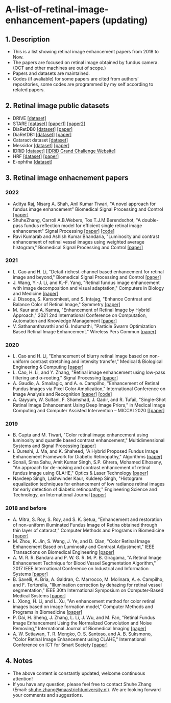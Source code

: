 # A-list-of-retinal-image-enhancement-papers (updating)
## 1. Description
* This is a list showing retinal image enhancement papers from 2018 to Now. 
* The papers are focused on retinal image obtained by fundus camera. (OCT and other machines are out of scope.)
* Papers and datasets are maintained.
* Codes (if avaliable) for some papers are cited from authors' repositories, some codes are programmed by my self according to related papers.

## 2. Retinal image public datasets
* DRIVE [[dataset]](https://drive.grand-challenge.org/)
* STARE [[dataset]](https://cecas.clemson.edu/~ahoover/stare/) [[paper1]](https://ieeexplore.ieee.org/abstract/document/845178/) [[paper2]](https://ieeexplore.ieee.org/abstract/document/1216219/)
* DiaRetDB0 [[dataset]](https://www.it.lut.fi/project/imageret/diaretdb0/) [[paper]](https://www.it.lut.fi/project/imageret/diaretdb0/doc/diaretdb0_techreport_v_1_1.pdf)
* DiaRetDB1 [[dataset]](https://www.it.lut.fi/project/imageret/diaretdb1/index.html) [[paper]](https://www.it.lut.fi/project/imageret/diaretdb1/doc/diaretdb1_techreport_v_1_1.pdf)
* Cataract dataset [[dataset]](https://www.kaggle.com/jr2ngb/cataractdataset)
* Messidor [[dataset]](https://www.adcis.net/en/third-party/messidor/) [[paper]](https://www.ias-iss.org/ojs/IAS/article/view/1155)
* IDRiD [[dataset]](https://ieee-dataport.org/open-access/indian-diabetic-retinopathy-image-dataset-idrid) [[IDRiD Grand Challenge Website]](https://idrid.grand-challenge.org/)
* HRF [[dataset]](https://www5.cs.fau.de/research/data/fundus-images/) [[paper]](https://www.hindawi.com/journals/ijbi/2013/154860/)
* E-ophtha [[dataset]](https://www.adcis.net/en/third-party/e-ophtha/)

## 3. Retinal image enhacnement papers
### 2022
* Aditya Raj, Nisarg A. Shah, Anil Kumar Tiwari, "A novel approach for fundus image enhancement" Biomedical Signal Processing and Control [[paper]](https://doi.org/10.1016/j.bspc.2021.103208)
* ShuheZhang, Carroll A.B.Webers, Tos T.J.M.Berendschot, "A double-pass fundus reflection model for efficient single retinal image enhancement" Signal Processing [[paper]](https://doi.org/10.1016/j.sigpro.2021.108400) [[code]](https://github.com/ShuheZhang-MUMC/Double-Pass-Fundus-Reflection-model)
* Ravi Kumarab and Ashish Kumar Bhandaria, "Luminosity and contrast enhancement of retinal vessel images using weighted average histogram," Biomedical Signal Processing and Control [[paper]](https://doi.org/10.1016/j.bspc.2021.103089)

### 2021
* L. Cao and H. Li, "Detail-richest-channel based enhancement for retinal image and beyond," Biomedical Signal Processing and Control [[paper]](https://doi.org/10.1016/j.bspc.2021.102933)
* J. Wang, Y.-J. Li, and K.-F. Yang, "Retinal fundus image enhancement with image decomposition and visual adaptation," Computers in Biology and Medicine [[paper]](https://doi.org/10.1016/j.compbiomed.2020.104116)
* J. Dissopa, S. Kansomkeat, and S. Intajag, "Enhance Contrast and Balance Color of Retinal Image," Symmetry [[paper]](https://doi.org/10.3390/sym13112089)
* M. Kaur and A. Kamra, "Enhancement of Retinal Image by Hybrid Approach," 2021 2nd International Conference on Computation, Automation and Knowledge Management [[paper]](10.1109/ICCAKM50778.2021.9357753)
* V. Sathananthavathi and G. Indumathi, "Particle Swarm Optimization Based Retinal Image Enhancement." Wireless Pers Commun [[paper]](https://doi.org/10.1007/s11277-021-08649-z)

### 2020
* L. Cao and H. Li, "Enhancement of blurry retinal image based on non-uniform contrast stretching and intensity transfer," Medical & Biological Engineering & Computing  [[paper]](https://link.springer.com/article/10.1007/s11517-019-02106-7)
* L. Cao, H. Li, and Y. Zhang, "Retinal image enhancement using low-pass filtering and α-rooting," Signal Processing [[paper]](https://doi.org/10.1016/j.sigpro.2019.107445)
* A. Gaudio, A. Smailagic, and A. e. Campilho, "Enhancement of Retinal Fundus Images via Pixel Color Amplication," International Conference on Image Analysis and Recognition [[paper]](https://arxiv.org/abs/2007.14456) [[code]](https://github.com/adgaudio/ietk-ret)
* A. Qayyum, W. Sultani, F. Shamshad, J. Qadir, and R. Tufail, "Single-Shot Retinal Image Enhancement Using Deep Image Priors," in Medical Image Computing and Computer Assisted Intervention – MICCAI 2020 [[[paper]](https://link.springer.com/chapter/10.1007/978-3-030-59722-1_61)

### 2019
* B. Gupta and M. Tiwari, "Color retinal image enhancement using luminosity and quantile based contrast enhancement," Multidimensional Systems and Signal Processing [[paper]](https://link.springer.com/article/10.1007/s11045-019-00630-1)
* I. Qureshi, J. Ma, and K. Shaheed, "A Hybrid Proposed Fundus Image Enhancement Framework for Diabetic Retinopathy," Algorithms [[paper]](https://www.mdpi.com/1999-4893/12/1/14)
*  Sonali, Sima Sahu, Amit Kumar Singh, S.P. Ghrera, Mohamed Elhoseny, "An approach for de-noising and contrast enhancement of retinal fundus image using CLAHE," Optics & Laser Technology [[paper]](https://doi.org/10.1016/j.optlastec.2018.06.061)
*  Navdeep Singh, Lakhwinder Kaur, Kuldeep Singh, "Histogram equalization techniques for enhancement of low radiance retinal images for early detection of diabetic retinopathy," Engineering Science and Technology, an International Journal [[paper]](https://doi.org/10.1016/j.jestch.2019.01.014)

### 2018 and before
* A. Mitra, S. Roy, S. Roy, and S. K. Setua, "Enhancement and restoration of non-uniform illuminated Fundus Image of Retina obtained through thin layer of cataract," Computer Methods and Programs in Biomedicine [[paper]](https://doi.org/10.1016/j.cmpb.2018.01.001)
* M. Zhou, K. Jin, S. Wang, J. Ye, and D. Qian, "Color Retinal Image Enhancement Based on Luminosity and Contrast Adjustment," IEEE Transactions on Biomedical Engineering [[paper]](https://ieeexplore.ieee.org/abstract/document/7918600)
* A. M. R. R. Bandara and P. W. G. R. M. P. B. Giragama, "A Retinal Image Enhancement Technique for Blood Vessel Segmentation Algorithm," 2017 IEEE International Conference on Industrial and Information Systems [[paper]](https://ieeexplore.ieee.org/abstract/document/8300426)
* B. Savelli, A. Bria, A. Galdran, C. Marrocco, M. Molinara, A. e. Campilho, and F. Tortorella, "Illumination correction by dehazing for retinal vessel segmentation," IEEE 30th International Symposium on Computer-Based Medical Systems [[paper]](https://ieeexplore.ieee.org/abstract/document/8104191)
* L. Xiong, H. Li, and L. Xu, "An enhancement method for color retinal images based on image formation model," Computer Methods and Programs in Biomedicine [[paper]](https://doi.org/10.1016/j.cmpb.2017.02.026)
* P. Dai, H. Sheng, J. Zhang, L. Li, J. Wu, and M. Fan, "Retinal Fundus Image Enhancement Using the Normalized Convolution and Noise Removing," International Journal of Biomedical Imaging [[paper]](https://www.hindawi.com/journals/ijbi/2016/5075612/)
* A. W. Setiawan, T. R. Mengko, O. S. Santoso, and A. B. Suksmono, "Color Retinal Image Enhancement using CLAHE," International Conference on ICT for Smart Society [[paper]](https://ieeexplore.ieee.org/abstract/document/6588092)


## 4. Notes
* The above content is constantly updated, welcome continuous attention! 
* If you have any question, please feel free to contact Shuhe Zhang (Email: shuhe.zhang@maastrichtuniversity.nl). We are looking forward your comments and suggestions.
